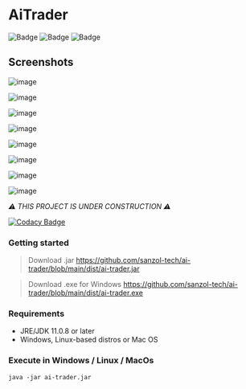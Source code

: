 # AiTrader

![Badge](https://img.shields.io/badge/Windows-0078D6?style=for-the-badge&logo=windows&logoColor=white)
![Badge](https://img.shields.io/badge/mac%20os-000000?style=for-the-badge&logo=apple&logoColor=white)
![Badge](https://img.shields.io/badge/Linux-FCC624?style=for-the-badge&logo=linux&logoColor=black)

## Screenshots

![image](https://user-images.githubusercontent.com/68629815/190016368-4d976df0-219b-486c-b0c6-69f0717c9b64.png)

![image](https://user-images.githubusercontent.com/68629815/193384269-8d7f1e2e-1ee7-4ca3-baa9-15684745f4eb.png)

![image](https://user-images.githubusercontent.com/68629815/192667493-b2e3ae23-7949-4c34-a1f3-88997982eade.png)

![image](https://user-images.githubusercontent.com/68629815/192667856-d37c9e92-1574-4000-8033-1c4cd8a8d066.png)

![image](https://user-images.githubusercontent.com/68629815/168664840-2862cc15-18de-4dc5-8adf-87ffc5f9ddb6.png)

![image](https://user-images.githubusercontent.com/68629815/190015296-88c061cf-49df-4b2c-b089-ceca9fb404ce.png)

![image](https://user-images.githubusercontent.com/68629815/193384351-83d5b6a6-c3d7-453c-8dfa-732acc8226b9.png)

![image](https://user-images.githubusercontent.com/68629815/169203512-ebd084cb-85e3-4fa8-acb6-150b4d9b9c46.png)

*:warning: THIS PROJECT IS UNDER CONSTRUCTION :warning:*

[![Codacy Badge](https://app.codacy.com/project/badge/Grade/1698016b6e03498583a8a8fa2ec0d9e3)](https://www.codacy.com/gh/sanzol-tech/ai-trader/dashboard?utm_source=github.com&amp;utm_medium=referral&amp;utm_content=sanzol-tech/ai-trader&amp;utm_campaign=Badge_Grade)

### Getting started
> Download .jar
https://github.com/sanzol-tech/ai-trader/blob/main/dist/ai-trader.jar

> Download .exe for Windows
https://github.com/sanzol-tech/ai-trader/blob/main/dist/ai-trader.exe

### Requirements
- JRE/JDK 11.0.8 or later
- Windows, Linux-based distros or Mac OS


### Execute in Windows / Linux / MacOs
```
java -jar ai-trader.jar
```
